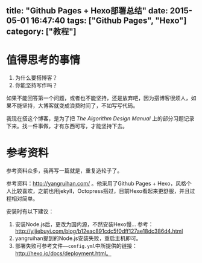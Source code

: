 title: "Github Pages + Hexo部署总结"
date: 2015-05-01 16:47:40
tags: ["Github Pages", "Hexo"]
category: ["教程"]
---


# 值得思考的事情

1. 为什么要搭博客？
2. 你能坚持写作吗？


<!--more-->


如果不能回答第一个问题，或者也不能坚持，还是放弃吧，因为搭博客很烦人，如果不能坚持，大博客就变成浪费时间了，不如写写代码。

我现在搭这个博客，是为了把 *The Algorithm Design Manual* 上的部分习题记录下来。找一件事做，才有东西可写，才能坚持下去。

# 参考资料

参考资料众多，我再写一篇就是，重复造轮子了。

参考资料：http://yangruihan.com/ 。他采用了Github Pages + Hexo，风格个人比较喜欢，之前也用jekyII，Octopress搭过，目前Hexo看起来更舒服，并且过程相对简单。

安装时有以下建议：
1. 安装Node.js后，更改为国内源，不然安装Hexo慢...
    参考：http://yijiebuyi.com/blog/b12eac891cdc5f0dff127ae18dc386d4.html
2. yangruihan提到的Node.js安装失败，重启主机即可。
3. 部署失败可参考文件`——config.yml`中所提供的链接：http://hexo.io/docs/deployment.html。


